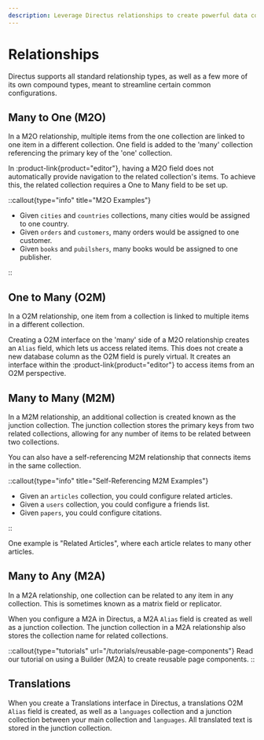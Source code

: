 ```yaml
---
description: Leverage Directus relationships to create powerful data connections. Explore Many to One, One to Many, Many to Many, and Many to Any relationships, along with Translations for multilingual content management.
---
```


# Relationships

Directus supports all standard relationship types, as well as a few more of its own compound types, meant to streamline certain common configurations.

## Many to One (M2O)

<!-- TODO: remake https://cdn.directus.io/docs/v9/configuration/data-model/relationships/relations-20221026/m2o-20221026A.webp -->

In a M2O relationship, multiple items from the one collection are linked to one item in a different collection. One field is added to the 'many' collection referencing the primary key of the 'one' collection.

<!-- TODO: same iamge as interfaces/many to one https://cdn.directus.io/docs/v9/configuration/data-model/fields/interfaces-20230308/interface-m2o.webp -->

In :product-link{product="editor"}, having a M2O field does not automatically provide navigation to the related collection's items. To achieve this, the related collection requires a One to Many field to be set up.

::callout{type="info" title="M2O Examples"}

- Given `cities` and `countries` collections, many cities would be assigned to one country.
- Given `orders` and `customers`, many orders would be assigned to one customer.
- Given `books` and `pubilshers`, many books would be assigned to one publisher.

::

## One to Many (O2M)

<!-- TODO: remake https://cdn.directus.io/docs/v9/configuration/data-model/relationships/relations-20221026/o2m-20221026A.webp -->

In a O2M relationship, one item from a collection is linked to multiple items in a different collection.

<!-- TODO: same image as interfaces/one to many https://cdn.directus.io/docs/v9/configuration/data-model/fields/interfaces-20230308/interface-o2m.webp -->

Creating a O2M interface on the 'many' side of a M2O relationship creates an `Alias` field, which lets us access related items. This does not create a new database column as the O2M field is purely virtual. It creates an interface within the :product-link{product="editor"} to access items from an O2M perspective.

## Many to Many (M2M)

<!-- TODO: remake https://cdn.directus.io/docs/v9/configuration/data-model/relationships/relationships-20220805/m2m-20220805A.webp -->

In a M2M relationship, an additional collection is created known as the junction collection. The junction collection stores the primary keys from two related collections, allowing for any number of items to be related between two collections.

You can also have a self-referencing M2M relationship that connects items in the same collection.

::callout{type="info" title="Self-Referencing M2M Examples"}

- Given an `articles` collection, you could configure related articles.
- Given a `users` collection, you could configure a friends list.
- Given `papers`, you could configure citations.

::

One example is "Related Articles", where each article relates to many other articles.

## Many to Any (M2A)

<!-- TODO: remake https://cdn.directus.io/docs/v9/configuration/data-model/relationships/relationships-20220805/m2a-20220805A.webp -->

In a M2A relationship, one collection can be related to any item in any collection. This is sometimes known as a matrix field or replicator.

When you configure a M2A in Directus, a M2A `Alias` field is created as well as a junction collection. The junction collection in a M2A relationship also stores the collection name for related collections.

::callout{type="tutorials" url="/tutorials/reusable-page-components"}
Read our tutorial on using a Builder (M2A) to create reusable page components.
::

## Translations

<!-- TODO: remake https://cdn.directus.io/docs/v9/configuration/data-model/relationships/relationships-20220805/o2m-translations-20220805A.webp -->

When you create a Translations interface in Directus, a translations O2M `Alias` field is created, as well as a `languages` collection and a junction collection between your main collection and `languages`. All translated text is stored in the junction collection.
